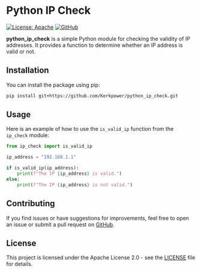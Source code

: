 
# Python IP Check

[![License: Apache](https://img.shields.io/badge/License-Apache%202.0-blue.svg)](https://opensource.org/licenses/Apache-2.0)
[![GitHub](https://img.shields.io/badge/GitHub-kerkpower%2Fpython__ip__check-brightgreen)](https://github.com/kerkpower/python_ip_check)

**python_ip_check** is a simple Python module for checking the validity of IP addresses. It provides a function to determine whether an IP address is valid or not.

## Installation

You can install the package using pip:

```bash
pip install git+https://github.com/Kerkpower/python_ip_check.git
```

## Usage

Here is an example of how to use the `is_valid_ip` function from the `ip_check` module:

```python
from ip_check import is_valid_ip

ip_address = "192.168.1.1"

if is_valid_ip(ip_address):
    print(f"The IP {ip_address} is valid.")
else:
    print(f"The IP {ip_address} is not valid.")
```

## Contributing

If you find issues or have suggestions for improvements, feel free to open an issue or submit a pull request on [GitHub](https://github.com/kerkpower/python_ip_check).

## License

This project is licensed under the Apache License 2.0 - see the [LICENSE](LICENSE) file for details.
```
